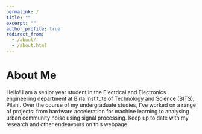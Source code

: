 ```yaml
---
permalink: /
title: ""
excerpt: ""
author_profile: true
redirect_from: 
  - /about/
  - /about.html
---
```


# About Me
Hello! I am a senior year student in the Electrical and Electronics engineering department at Birla Institute of Technology and Science (BITS), Pilani. Over the course of my undergraduate studies, I've worked on a range of projects: from hardware acceleration for machine learning to analysing urban community noise using signal processing. Keep up to date with my research and other endeavours on this webpage.

